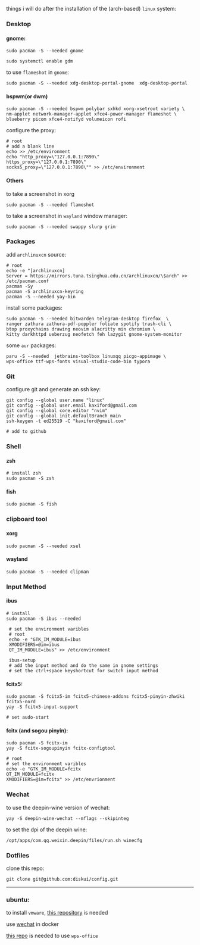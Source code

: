 
things i will do after the installation of the (arch-based) `linux` system:

### Desktop

#### gnome:
```shell
sudo pacman -S --needed gnome 

sudo systemctl enable gdm
```

to use `flameshot` in `gnome`:

```shell
sudo pacman -S --needed xdg-desktop-portal-gnome  xdg-desktop-portal 
```

#### bspwm(or dwm)
```shell
sudo pacman -S --needed bspwm polybar sxhkd xorg-xsetroot variety \ 
nm-applet network-manager-applet xfce4-power-manager flameshot \ 
blueberry picom xfce4-notifyd volumeicon rofi 
```

configure the proxy:

```shell
# root
# add a blank line
echo >> /etc/environment
echo "http_proxy=\"127.0.0.1:7890\"
https_proxy=\"127.0.0.1:7890\"
socks5_proxy=\"127.0.0.1:7890\"" >> /etc/environment
```

#### Others

to take a screenshot in xorg 
```shell
sudo pacman -S --needed flameshot
```

to take a screenshot in `wayland` window manager:
```shell
sudo pacman -S --needed swappy slurp grim 
```

### Packages

add `archlinuxcn` source:
```shell
# root
echo -e "[archlinuxcn]
Server = https://mirrors.tuna.tsinghua.edu.cn/archlinuxcn/\$arch" >> /etc/pacman.conf
pacman -Sy
pacman -S archlinuxcn-keyring
pacman -S --needed yay-bin 
```

install some packages:

```shell
sudo pacman -S --needed bitwarden telegram-desktop firefox  \
ranger zathura zathura-pdf-poppler foliate spotify trash-cli \
btop proxychains drawing neovim alacritty min chromium \
kitty darkhttpd ueberzug neofetch feh lazygit gnome-system-monitor
```

some `aur` packages:

```shell
paru -S --needed  jetbrains-toolbox linuxqq picgo-appimage \
wps-office ttf-wps-fonts visual-studio-code-bin typora
```

### Git
configure git and generate an ssh key:

```shell
git config --global user.name "linux"
git config --global user.email kaxiford@gmail.com
git config --global core.editor "nvim"
git config --global init.defaultBranch main
ssh-keygen -t ed25519 -C "kaxiford@gmail.com"

# add to github
```
### Shell
#### zsh
```shell
# install zsh
sudo pacman -S zsh
```
#### fish
```shell
sudo pacman -S fish
```

### clipboard tool
#### xorg
```
sudo pacman -S --needed xsel
```

#### wayland
```
sudo pacman -S --needed clipman
```

### Input Method
#### ibus

```shell
# install
sudo pacman -S ibus --needed

 # set the environment varibles
 # root
 echo -e "GTK_IM_MODULE=ibus
 XMODIFIERS=@im=ibus
 QT_IM_MODULE=ibus" >> /etc/environment
 
 ibus-setup
 # add the input method and do the same in gnome settings
 # set the ctrl+space keyshortcut for switch input method
```

#### fcitx5:

```shell
sudo pacman -S fcitx5-im fcitx5-chinese-addons fcitx5-pinyin-zhwiki fcitx5-nord
yay -S fcitx5-input-support

# set audo-start
```

#### fcitx (and sogou pinyin):

```shell
sudo pacman -S fcitx-im
yay -S fcitx-sogoupinyin fcitx-configtool

# root
# set the environment varibles
echo -e "GTK_IM_MODULE=fcitx
QT_IM_MODULE=fcitx
XMODIFIERS=@im=fcitx" >> /etc/envrionment
```

### Wechat
to use the deepin-wine version of wechat:
```
yay -S deepin-wine-wechat --mflags --skipinteg
```
to set the dpi of the deepin wine:

```shell
/opt/apps/com.qq.weixin.deepin/files/run.sh winecfg
```

### Dotfiles
clone this repo:
```shell 
git clone git@github.com:diskui/config.git
```

----

### ubuntu:

to install `vmware`, [this repository](https://github.com/mkubecek/vmware-host-modules) is needed

use [wechat](https://github.com/huan/docker-wechat) in docker 

[this repo](https://github.com/BannedPatriot/ttf-wps-fonts) is needed to use `wps-office`
